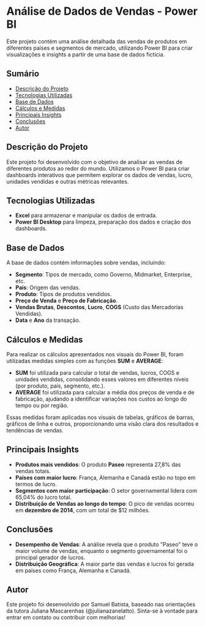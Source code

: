 # Análise de Dados de Vendas - Power BI

Este projeto contém uma análise detalhada das vendas de produtos em diferentes países e segmentos de mercado, utilizando Power BI para criar visualizações e insights a partir de uma base de dados fictícia.

## Sumário

- [Descrição do Projeto](#descrição-do-projeto)
- [Tecnologias Utilizadas](#tecnologias-utilizadas)
- [Base de Dados](#base-de-dados)
- [Cálculos e Medidas](#cálculos-e-medidas)
- [Principais Insights](#principais-insights)
- [Conclusões](#conclusões)
- [Autor](#autor)

## Descrição do Projeto

Este projeto foi desenvolvido com o objetivo de analisar as vendas de diferentes produtos ao redor do mundo. Utilizamos o Power BI para criar dashboards interativos que permitem explorar os dados de vendas, lucro, unidades vendidas e outras métricas relevantes.

## Tecnologias Utilizadas

- **Excel** para armazenar e manipular os dados de entrada.
- **Power BI Desktop** para limpeza, preparação dos dados e criação dos dashboards.

## Base de Dados

A base de dados contém informações sobre vendas, incluindo:

- **Segmento**: Tipos de mercado, como Governo, Midmarket, Enterprise, etc.
- **País**: Origem das vendas.
- **Produto**: Tipos de produtos vendidos.
- **Preço de Venda** e **Preço de Fabricação**.
- **Vendas Brutas**, **Descontos**, **Lucro**, **COGS** (Custo das Mercadorias Vendidas).
- **Data** e **Ano** da transação.

## Cálculos e Medidas

Para realizar os cálculos apresentados nos visuais do Power BI, foram utilizadas medidas simples com as funções **SUM** e **AVERAGE**:

- **SUM** foi utilizada para calcular o total de vendas, lucros, COGS e unidades vendidas, consolidando esses valores em diferentes níveis (por produto, país, segmento, etc.).
- **AVERAGE** foi utilizada para calcular a média dos preços de venda e de fabricação, ajudando a identificar variações nos custos ao longo do tempo ou por região.

Essas medidas foram aplicadas nos visuais de tabelas, gráficos de barras, gráficos de linha e outros, proporcionando uma visão clara dos resultados e tendências de vendas.

## Principais Insights

- **Produtos mais vendidos**: O produto **Paseo** representa 27,8% das vendas totais.
- **Países com maior lucro**: França, Alemanha e Canadá estão no topo em termos de lucro.
- **Segmentos com maior participação**: O setor governamental lidera com 65,04% do lucro total.
- **Distribuição de Vendas ao longo do tempo**: O pico de vendas ocorreu em **dezembro de 2014**, com um total de $12 milhões.

## Conclusões

- **Desempenho de Vendas**: A análise revela que o produto "Paseo" teve o maior volume de vendas, enquanto o segmento governamental foi o principal gerador de lucros.
- **Distribuição Geográfica**: A maior parte das vendas e lucros foi gerada em países como França, Alemanha e Canadá.

## Autor

Este projeto foi desenvolvido por Samuel Batista, baseado nas orientações da tutora Juliana Mascarenhas (@julianazanelatto). Sinta-se à vontade para entrar em contato ou contribuir com melhorias!
